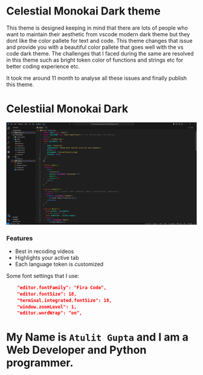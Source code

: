 # Celestial Monokai Dark theme

This theme is designed keeping in mind that there are lots of
people who want to maintain their aesthetic from vscode modern dark theme but they dont like the color pallete for text and code. This theme changes that issue and provide you with a beautiful color pallete that goes well with the vs code dark theme. The challenges that I faced during the same are resolved in this theme such as bright token color of functions and strings etc for better coding experience etc.

It took me around 11 month to analyse all these issues and finally publish this theme.


# Celestiial Monokai Dark
![Image](images/dark-theme.png)

### Features

+ Best in recoding videos
+ Highlights your active tab
+ Each language token is customized

Some font settings that I use:

```json
    "editor.fontFamily": "Fira Code",
    "editor.fontSize": 18,
    "terminal.integrated.fontSize": 18,
    "window.zoomLevel": 1,
    "editor.wordWrap": "on",
```
# My Name is `Atulit Gupta` and I am a Web Developer and Python programmer.
